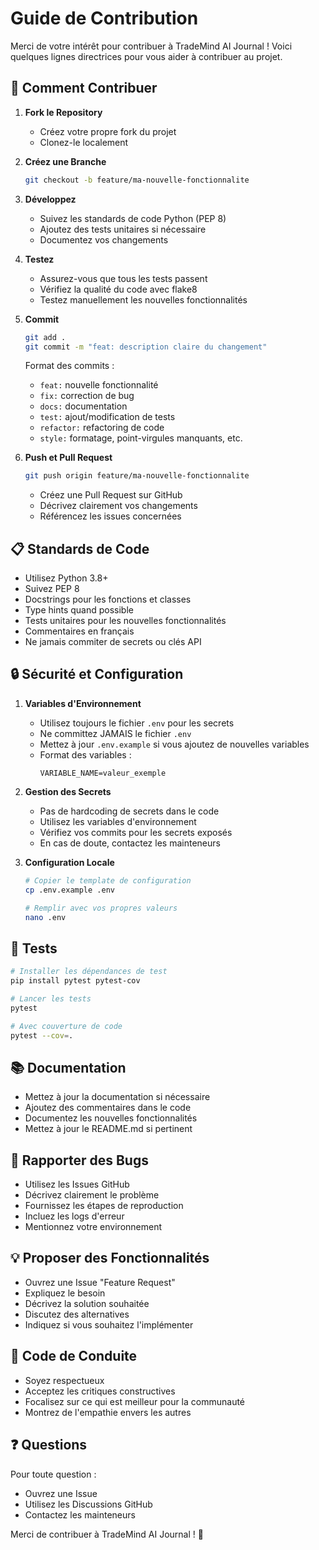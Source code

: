 # Guide de Contribution

Merci de votre intérêt pour contribuer à TradeMind AI Journal ! Voici quelques lignes directrices pour vous aider à contribuer au projet.

## 🌟 Comment Contribuer

1. **Fork le Repository**
   - Créez votre propre fork du projet
   - Clonez-le localement

2. **Créez une Branche**
   ```bash
   git checkout -b feature/ma-nouvelle-fonctionnalite
   ```

3. **Développez**
   - Suivez les standards de code Python (PEP 8)
   - Ajoutez des tests unitaires si nécessaire
   - Documentez vos changements

4. **Testez**
   - Assurez-vous que tous les tests passent
   - Vérifiez la qualité du code avec flake8
   - Testez manuellement les nouvelles fonctionnalités

5. **Commit**
   ```bash
   git add .
   git commit -m "feat: description claire du changement"
   ```
   Format des commits :
   - `feat:` nouvelle fonctionnalité
   - `fix:` correction de bug
   - `docs:` documentation
   - `test:` ajout/modification de tests
   - `refactor:` refactoring de code
   - `style:` formatage, point-virgules manquants, etc.

6. **Push et Pull Request**
   ```bash
   git push origin feature/ma-nouvelle-fonctionnalite
   ```
   - Créez une Pull Request sur GitHub
   - Décrivez clairement vos changements
   - Référencez les issues concernées

## 📋 Standards de Code

- Utilisez Python 3.8+
- Suivez PEP 8
- Docstrings pour les fonctions et classes
- Type hints quand possible
- Tests unitaires pour les nouvelles fonctionnalités
- Commentaires en français
- Ne jamais commiter de secrets ou clés API

## 🔒 Sécurité et Configuration

1. **Variables d'Environnement**
   - Utilisez toujours le fichier `.env` pour les secrets
   - Ne committez JAMAIS le fichier `.env`
   - Mettez à jour `.env.example` si vous ajoutez de nouvelles variables
   - Format des variables :
     ```
     VARIABLE_NAME=valeur_exemple
     ```

2. **Gestion des Secrets**
   - Pas de hardcoding de secrets dans le code
   - Utilisez les variables d'environnement
   - Vérifiez vos commits pour les secrets exposés
   - En cas de doute, contactez les mainteneurs

3. **Configuration Locale**
   ```bash
   # Copier le template de configuration
   cp .env.example .env
   
   # Remplir avec vos propres valeurs
   nano .env
   ```

## 🧪 Tests

```bash
# Installer les dépendances de test
pip install pytest pytest-cov

# Lancer les tests
pytest

# Avec couverture de code
pytest --cov=.
```

## 📚 Documentation

- Mettez à jour la documentation si nécessaire
- Ajoutez des commentaires dans le code
- Documentez les nouvelles fonctionnalités
- Mettez à jour le README.md si pertinent

## 🐛 Rapporter des Bugs

- Utilisez les Issues GitHub
- Décrivez clairement le problème
- Fournissez les étapes de reproduction
- Incluez les logs d'erreur
- Mentionnez votre environnement

## 💡 Proposer des Fonctionnalités

- Ouvrez une Issue "Feature Request"
- Expliquez le besoin
- Décrivez la solution souhaitée
- Discutez des alternatives
- Indiquez si vous souhaitez l'implémenter

## 🤝 Code de Conduite

- Soyez respectueux
- Acceptez les critiques constructives
- Focalisez sur ce qui est meilleur pour la communauté
- Montrez de l'empathie envers les autres

## ❓ Questions

Pour toute question :
- Ouvrez une Issue
- Utilisez les Discussions GitHub
- Contactez les mainteneurs

Merci de contribuer à TradeMind AI Journal ! 🚀 